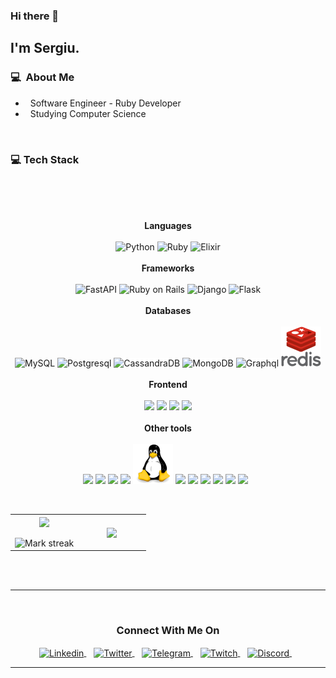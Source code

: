 ### Hi there 👋

## I'm Sergiu.

### 💻 &nbsp;About Me 

- &nbsp; Software Engineer - Ruby Developer
- &nbsp; Studying Computer Science
<br>

### 💻 Tech Stack
<br>
<p align="center">
  <br>
  <br>
  <b>Languages</b>
  <br>
  <br>
  <img src="https://cdn.jsdelivr.net/gh/devicons/devicon/icons/python/python-original.svg" title="Python" style="height: 4rem"/>
  <img src="https://cdn.jsdelivr.net/gh/devicons/devicon/icons/ruby/ruby-original-wordmark.svg" title="Ruby" style="height: 4rem; background-color:white"/>
  <img src="https://cdn.jsdelivr.net/gh/devicons/devicon/icons/elixir/elixir-original.svg" title="Elixir" style="height: 4rem; background-color:white"/>
  <br>
  <br>
  <b>Frameworks</b>
  <br>
  <br>
  <img src="https://cdn.jsdelivr.net/gh/devicons/devicon/icons/fastapi/fastapi-original.svg" title="FastAPI" style="height: 4rem"/>
  <img src="https://upload.wikimedia.org/wikipedia/commons/6/62/Ruby_On_Rails_Logo.svg" title="Ruby on Rails" style="height: 4rem"/>
  <img src="https://cdn.worldvectorlogo.com/logos/django.svg" title="Django" style="height: 4rem; background-color:white"/>
  <img src="https://cdn.jsdelivr.net/gh/devicons/devicon/icons/flask/flask-original.svg" title="Flask" style="height: 4rem; bg-color:white"/>
  <br>
  <br>
  <b>Databases</b>
  <br>
  <br>
  <img src="https://cdn.jsdelivr.net/gh/devicons/devicon/icons/mysql/mysql-original-wordmark.svg" title="MySQL" style="height: 4rem"/>
  <img src="https://cdn.jsdelivr.net/gh/devicons/devicon/icons/postgresql/postgresql-original-wordmark.svg" title="Postgresql" style="height: 4rem"/>
  <img src="https://www.vectorlogo.zone/logos/apache_cassandra/apache_cassandra-icon.svg" title="CassandraDB" style="height: 4rem; background-color:white"/>
  <img src="https://cdn.jsdelivr.net/gh/devicons/devicon/icons/mongodb/mongodb-original-wordmark.svg" title="MongoDB" style="height: 4rem; background-color:white"/>
  <img src="https://www.vectorlogo.zone/logos/graphql/graphql-icon.svg" title="Graphql" style="height: 4rem; background-color:white"/>
  <img src="https://raw.githubusercontent.com/devicons/devicon/master/icons/redis/redis-original-wordmark.svg" title="Redis" style="height: 4rem; background-color:white"/>
  <br>
  <br>
  <b>Frontend</b>
  <br>
  <br>
  <img src="https://cdn.jsdelivr.net/gh/devicons/devicon/icons/html5/html5-original-wordmark.svg" style="height: 4rem"/>
  <img src="https://cdn.jsdelivr.net/gh/devicons/devicon/icons/bootstrap/bootstrap-plain-wordmark.svg"  style="height: 4rem"/>
  <img src="https://raw.githubusercontent.com/gilbarbara/logos/804dc257b59e144eaca5bc6ffd16949752c6f789/logos/bulma.svg" style="height: 4rem; background-color:white"/>
  <img src="https://www.vectorlogo.zone/logos/figma/figma-icon.svg" style="height: 4rem; background-color:white"/>
  <br>
  <br>
  <b>Other tools</b>
  <br>
  <br>
  <img src="https://cdn.jsdelivr.net/gh/devicons/devicon/icons/git/git-plain.svg" style="height: 4rem"/>
  <img src="https://cdn.jsdelivr.net/gh/devicons/devicon/icons/docker/docker-original-wordmark.svg"  style="height: 4rem"/>
  <img src="https://www.vectorlogo.zone/logos/vagrantup/vagrantup-icon.svg" style="height: 4rem; background-color:white"/>
  <img src="https://www.vectorlogo.zone/logos/travis-ci/travis-ci-icon.svg" style="height: 4rem; background-color:white"/>
  <img src="https://raw.githubusercontent.com/devicons/devicon/master/icons/linux/linux-original.svg" style="height: 4rem; background-color:white"/>
  <img src="https://www.vectorlogo.zone/logos/firebase/firebase-icon.svg" style="height: 4rem; background-color:white"/>
  <img src="https://www.vectorlogo.zone/logos/getpostman/getpostman-icon.svg" style="height: 4rem; background-color:white"/>
  <img src="https://cdn.icon-icons.com/icons2/2699/PNG/512/bigchaindb_logo_icon_167810.png" style="height: 4rem; background-color:white"/>
  <img src="https://cdn.icon-icons.com/icons2/2107/PNG/128/file_type_solidity_icon_130156.png" style="height: 4rem; background-color:white"/>
  <img src="https://user-images.githubusercontent.com/89463393/185341729-4a78876f-8fa0-4553-8494-522c470c6f0e.png" style="height: 4rem; background-color:white"/>
  <img src="https://cdn.icon-icons.com/icons2/2699/PNG/512/kubernetes_logo_icon_168359.png" style="height: 4rem; background-color:white"/>
  <img src="" style="height: 4rem; background-color:white"/>
  <img src="" style="height: 4rem; background-color:white"/>
</p>
<br>

<table border="0" align="center">
  <tr border="0">
    <td width="50%" align="center">
       <img  align="center" src="https://github-readme-stats.vercel.app/api?username=SergiuLupaiescu&theme=tokyonight&show_icons=true&count_private=true" />
      <br></br>
      <img  title="🔥 Get streak stats for your profile at git.io/streak-stats" alt="Mark streak" src="https://github-readme-streak-stats.herokuapp.com/?user=SergiuLupaiescu&theme=dark&hide_border=true" />
    </td>
    <td width="50%" align="center">
      <img  align="center" src="https://github-readme-stats.vercel.app/api/top-langs/?username=SergiuLupaiescu&hide=javascript,css,scss,html&theme=tokyonight&count_private=true" />
    </td>
  </tr>
</table>
<br>

<br>
 <hr>
 <br>

  <div align="center">
  <h3><b>Connect With Me On</b></h3>
  </div>
<p align="center">
<a href="https://www.linkedin.com/in/sergiu-lupaiescu/" target="_blank">
  <img align="center" alt="Linkedin" width="24px" src="https://cdn.icon-icons.com/icons2/805/PNG/128/linkedin_icon-icons.com_65929.png" />
</a> &nbsp;&nbsp;
<a href="https://twitter.com/sergiuxg" target="_blank">
  <img align="center" alt="Twitter" width="26px" src="https://cdn.icon-icons.com/icons2/1211/PNG/128/1491579542-yumminkysocialmedia22_83078.png" />
</a> &nbsp;&nbsp;
<a href="" target="_blank">
  <img align="center" alt="Telegram" width="26px" src="https://cdn.icon-icons.com/icons2/2699/PNG/512/telegram_logo_icon_168692.png" />
</a> &nbsp;&nbsp;
<a href="" target="_blank">
  <img align="center" alt="Twitch" width="26px" src="https://cdn.icon-icons.com/icons2/2407/PNG/128/twitch_icon_146123.png" />
</a> &nbsp;&nbsp;
<a href="" target="_blank">
  <img align="center" alt="Discord" width="26px" src="https://cdn.icon-icons.com/icons2/1476/PNG/128/discord_101785.png" />
</a> &nbsp;&nbsp;
<br>

------
